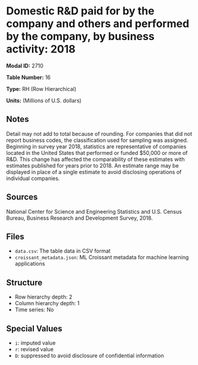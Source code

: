 # Domestic R&D paid for by the company and others and performed by the company, by business activity: 2018

**Modal ID:** 2710

**Table Number:** 16

**Type:** RH (Row Hierarchical)

**Units:** (Millions of U.S. dollars)

## Notes

Detail may not add to total because of rounding. For companies that did not report business codes, the classification used for sampling was assigned. Beginning in survey year 2018, statistics are representative of companies located in the United States that performed or funded $50,000 or more of R&D. This change has affected the comparability of these estimates with estimates published for years prior to 2018. An estimate range may be displayed in place of a single estimate to avoid disclosing operations of individual companies.

## Sources

National Center for Science and Engineering Statistics and U.S. Census Bureau, Business Research and Development Survey, 2018.

## Files

- `data.csv`: The table data in CSV format
- `croissant_metadata.json`: ML Croissant metadata for machine learning applications

## Structure

- Row hierarchy depth: 2
- Column hierarchy depth: 1
- Time series: No

## Special Values

- `i`: imputed value
- `r`: revised value
- `D`: suppressed to avoid disclosure of confidential information
